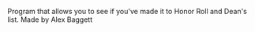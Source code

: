 Program that allows you to see if you've made it to Honor Roll and Dean's list. 
Made by Alex Baggett
